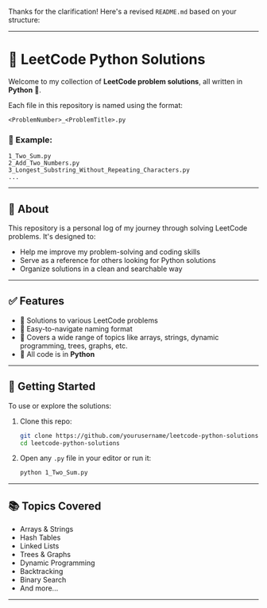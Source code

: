 Thanks for the clarification! Here's a revised `README.md` based on your structure:

---

# 🧠 LeetCode Python Solutions

Welcome to my collection of **LeetCode problem solutions**, all written in **Python** 🐍.

Each file in this repository is named using the format:

```
<ProblemNumber>_<ProblemTitle>.py
```

### 📁 Example:

```
1_Two_Sum.py  
2_Add_Two_Numbers.py  
3_Longest_Substring_Without_Repeating_Characters.py  
...
```

---

## 📌 About

This repository is a personal log of my journey through solving LeetCode problems. It's designed to:

* Help me improve my problem-solving and coding skills
* Serve as a reference for others looking for Python solutions
* Organize solutions in a clean and searchable way

---

## ✅ Features

* 💯 Solutions to various LeetCode problems
* 📂 Easy-to-navigate naming format
* 🧠 Covers a wide range of topics like arrays, strings, dynamic programming, trees, graphs, etc.
* 🐍 All code is in **Python**

---

## 🚀 Getting Started

To use or explore the solutions:

1. Clone this repo:

   ```bash
   git clone https://github.com/yourusername/leetcode-python-solutions.git
   cd leetcode-python-solutions
   ```
2. Open any `.py` file in your editor or run it:

   ```bash
   python 1_Two_Sum.py
   ```

---

## 📚 Topics Covered

* Arrays & Strings
* Hash Tables
* Linked Lists
* Trees & Graphs
* Dynamic Programming
* Backtracking
* Binary Search
* And more...

---

